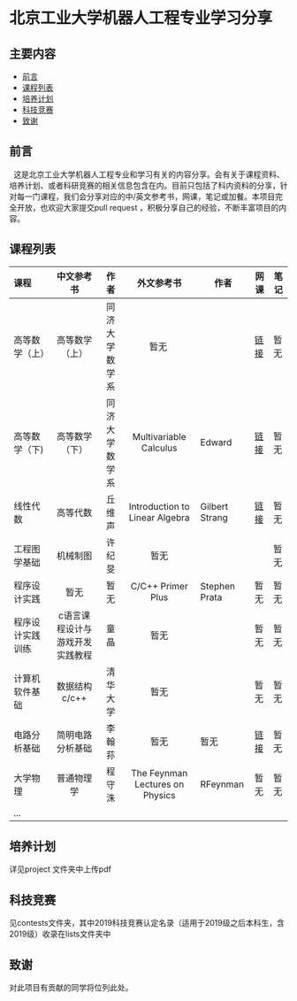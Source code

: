 # 北京工业大学机器人工程专业学习分享

## 主要内容
- [前言](#pre) 
- [课程列表](#List)
- [培养计划](#project)
- [科技竞赛](#contests)
- [致谢](#thanks)

## <h2 id="pre">前言</h2>
   这是北京工业大学机器人工程专业和学习有关的内容分享。会有关于课程资料、培养计划、或者科研竞赛的相关信息包含在内。目前只包括了科内资料的分享，针对每一门课程，我们会分享对应的中/英文参考书，网课，笔记或加餐。本项目完全开放，也欢迎大家提交pull request ，积极分享自己的经验，不断丰富项目的内容。

## <h2 id="List">课程列表</h2>

课程 | 中文参考书 | 作者 | 外文参考书 | 作者           | 网课 | 笔记 
:-- | :--: | :--: | :--:|--- |--- |--- 
高等数学（上） | 高等数学（上） |                        同济大学数学系                        | 暂无 | | [链接](http://open.163.com/special/sp/singlevariablecalculus.html) | 暂无 
高等数学（下)  | 高等数学（下） | 同济大学数学系 | Multivariable Calculus | Edward | [链接](http://open.163.com/special/opencourse/multivariable.html) | 暂无 
线性代数| 高等代数 |                            丘维声                            | Introduction to Linear Algebra | Gilbert Strang | [链接](http://open.163.com/special/opencourse/daishu.html) | 暂无 
工程图学基础 | 机械制图 | 许纪旻 | 暂无| | | 暂无 
程序设计实践| 暂无 | 暂无 | C/C++ Primer Plus | Stephen Prata | 暂无 | 暂无 
 程序设计实践训练 | c语言课程设计与游戏开发实践教程 |      童晶      |              暂无               |                | 暂无                                                         | 暂无 
计算机软件基础|          数据结构c/c++          | 清华大学 | 暂无 |  | 暂无 | 暂无 
电路分析基础|        简明电路分析基础         | 李翰荪 | 暂无 | 暂无 | [链接](http://open.163.com/special/opencourse/circuits.html) | 暂无 
大学物理|           普通物理学            | 程守洙 | The Feynman Lectures on Physics | RFeynman | 暂无 | 暂无 
...|                                 |  |  |  |  |  

<h2 id="project">培养计划</h2>

详见project 文件夹中上传pdf

<h2 id="contests">科技竞赛</h2>

见contests文件夹，其中2019科技竞赛认定名录（适用于2019级之后本科生，含2019级）收录在lists文件夹中

## <h2 id="thanks">致谢</h2>

对此项目有贡献的同学将位列此处。

